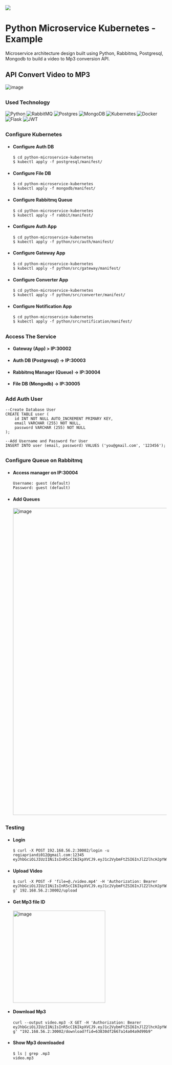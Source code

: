 ![](https://github.com/regiapriandi012/python-microservice-kubernetes/actions/workflows/google.yml/badge.svg)
# Python Microservice Kubernetes - Example
Microservice architecture design built using Python, Rabbitmq, Postgresql, Mongodb to build a video to Mp3 conversion API.
## API Convert Video to MP3
![image](https://user-images.githubusercontent.com/69528812/204116100-1238cb24-cf90-4538-bdcb-cb0cdd60a71a.png)
## 

### Used Technology
![Python](https://img.shields.io/badge/python-3670A0?style=for-the-badge&logo=python&logoColor=ffdd54)
![RabbitMQ](https://img.shields.io/badge/Rabbitmq-FF6600?style=for-the-badge&logo=rabbitmq&logoColor=white)
![Postgres](https://img.shields.io/badge/postgres-%23316192.svg?style=for-the-badge&logo=postgresql&logoColor=white)
![MongoDB](https://img.shields.io/badge/MongoDB-%234ea94b.svg?style=for-the-badge&logo=mongodb&logoColor=white)
![Kubernetes](https://img.shields.io/badge/kubernetes-%23326ce5.svg?style=for-the-badge&logo=kubernetes&logoColor=white)
![Docker](https://img.shields.io/badge/docker-%230db7ed.svg?style=for-the-badge&logo=docker&logoColor=white)
![Flask](https://img.shields.io/badge/flask-%23000.svg?style=for-the-badge&logo=flask&logoColor=white)
![JWT](https://img.shields.io/badge/JWT-black?style=for-the-badge&logo=JSON%20web%20tokens)
## 
### Configure Kubernetes
- #### Configure Auth DB
  ```
  $ cd python-microservice-kubernetes
  $ kubectl apply -f postgresql/manifest/
  ```
- #### Configure File DB
  ```
  $ cd python-microservice-kubernetes
  $ kubectl apply -f mongodb/manifest/
  ```
- #### Configure Rabbitmq Queue
  ```
  $ cd python-microservice-kubernetes
  $ kubectl apply -f rabbit/manifest/
  ```
- #### Configure Auth App
  ```
  $ cd python-microservice-kubernetes
  $ kubectl apply -f python/src/auth/manifest/
  ```
- #### Configure Gateway App
  ```
  $ cd python-microservice-kubernetes
  $ kubectl apply -f python/src/gateway/manifest/
  ```
- #### Configure Converter App
  ```
  $ cd python-microservice-kubernetes
  $ kubectl apply -f python/src/converter/manifest/
  ```
- #### Configure Notification App
  ```
  $ cd python-microservice-kubernetes
  $ kubectl apply -f python/src/notification/manifest/
  ```
##
### Access The Service
- #### Gateway (App) > IP:30002
- #### Auth DB (Postgresql) -> IP:30003
- #### Rabbitmq Manager (Queue) -> IP:30004
- #### File DB (Mongodb) -> IP:30005
##
### Add Auth User
```
--Create Database User
CREATE TABLE user (
    id INT NOT NULL AUTO_INCREMENT PRIMARY KEY,
    email VARCHAR (255) NOT NULL,
    password VARCHAR (255) NOT NULL
);

--Add Username and Password for User
INSERT INTO user (email, password) VALUES ('you@gmail.com', '123456');
```
##
### Configure Queue on Rabbitmq
  - #### Access manager on IP:30004
    ```
    Username: guest (default)
    Password: guest (default)
    ```
  - #### Add Queues
    <img width="960" alt="image" src="https://user-images.githubusercontent.com/69528812/204124113-060ba3ec-4aac-443b-b4b3-75359ce520dd.png">
##
### Testing
  - #### Login
    ```
    $ curl -X POST 192.168.56.2:30002/login -u regiapriandi012@gmail.com:12345
    eyJhbGciOiJIUzI1NiIsInR5cCI6IkpXVCJ9.eyJ1c2VybmFtZSI6InJlZ2lhcHJpYW5kaTAxMkBnbWFpbC5jb20iLCJleHAiOjE2Njk2MTUxMjEsImlhdCI6MTY2OTUyODcyMSwiYWRtaW4iOnRydWV9.YpNpfTBJLI7u3v6lwDZphGPBnjc83t7m9DkUnTXifpU
    ```
  - #### Upload Video
    ```
    $ curl -X POST -F 'file=@./video.mp4' -H 'Authorization: Bearer eyJhbGciOiJIUzI1NiIsInR5cCI6IkpXVCJ9.eyJ1c2VybmFtZSI6InJlZ2lhcHJpYW5kaTAxMkBnbWFpbC5jb20iLCJleHAiOjE2Njk2MTUxMTIsImlhdCI6MTY2OTUyODcxMiwiYWRtaW4iOnRydWV9.TgMr3Uwk5pnZNrCMWYZfsdkBrTfx2IMnYbET_iwJu-g' 192.168.56.2:30002/upload
    ```
  - #### Get Mp3 file ID
    <img width="288" alt="image" src="https://user-images.githubusercontent.com/69528812/204123781-d51f5cbf-6f9a-4de0-bafb-dc5367be754e.png">
  - #### Download Mp3
    ```
    curl --output video.mp3 -X GET -H 'Authorization: Bearer eyJhbGciOiJIUzI1NiIsInR5cCI6IkpXVCJ9.eyJ1c2VybmFtZSI6InJlZ2lhcHJpYW5kaTAxMkBnbWFpbC5jb20iLCJleHAiOjE2Njk2MTUxMTIsImlhdCI6MTY2OTUyODcxMiwiYWRtaW4iOnRydWV9.TgMr3Uwk5pnZNrCMWYZfsdkBrTfx2IMnYbET_iwJu-g' "192.168.56.2:30002/download?fid=63830df2667a14a04a9d99b9"
    ```
  - #### Show Mp3 downloaded
    ```
    $ ls | grep .mp3
    video.mp3
    ```

